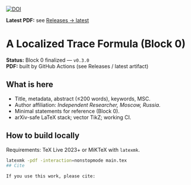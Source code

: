 [![DOI](https://zenodo.org/badge/DOI/10.5281/zenodo.16810648.svg)](https://doi.org/10.5281/zenodo.16810648)

**Latest PDF:** see [Releases → latest](../../releases/latest)

# A Localized Trace Formula (Block 0)

**Status:** Block 0 finalized — `v0.3.0`  
**PDF:** built by GitHub Actions (see Releases / latest artifact)

## What is here
- Title, metadata, abstract (≤200 words), keywords, MSC.
- Author affiliation: *Independent Researcher, Moscow, Russia*.
- Minimal statements for reference (Block 0).
- arXiv-safe LaTeX stack; vector TikZ; working CI.

## How to build locally
Requirements: TeX Live 2023+ or MiKTeX with `latexmk`.

```bash
latexmk -pdf -interaction=nonstopmode main.tex
## Cite

If you use this work, please cite:
